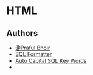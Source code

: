 # HTML

## Authors

- <a href="https://www.github.com/prafulbhoir500" target="_blank">[@Praful Bhoir](https://www.github.com/prafulbhoir500)</a>
- [SQL Formatter](https://www.red-gate.com/website/sql-formatter)
- [Auto Capital SQL Key Words](https://sqlformat.org/)
- 
